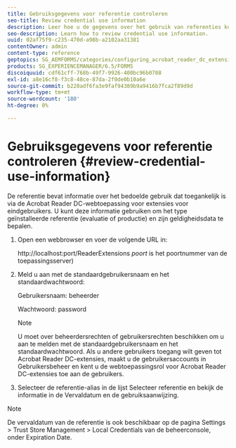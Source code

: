 ```yaml
---
title: Gebruiksgegevens voor referentie controleren
seo-title: Review credential use information
description: Leer hoe u de gegevens over het gebruik van referenties kunt controleren.
seo-description: Learn how to review credential use information.
uuid: 02af75f9-c235-470d-a98b-a2102aa31381
contentOwner: admin
content-type: reference
geptopics: SG_AEMFORMS/categories/configuring_acrobat_reader_dc_extensions
products: SG_EXPERIENCEMANAGER/6.5/FORMS
discoiquuid: cdf61cff-768b-49f7-9926-400bc96b0708
exl-id: a8e16cf8-f3c8-48ce-87da-2f0de0b10a6e
source-git-commit: b220adf6fa3e9faf94389b9a9416b7fca2f89d9d
workflow-type: tm+mt
source-wordcount: '180'
ht-degree: 0%

---
```


# Gebruiksgegevens voor referentie controleren {#review-credential-use-information}

De referentie bevat informatie over het bedoelde gebruik dat toegankelijk is via de Acrobat Reader DC-webtoepassing voor extensies voor eindgebruikers. U kunt deze informatie gebruiken om het type geïnstalleerde referentie (evaluatie of productie) en zijn geldigheidsdata te bepalen.

1. Open een webbrowser en voer de volgende URL in:

   http://localhost:port/ReaderExtensions *poort* is het poortnummer van de toepassingsserver)

1. Meld u aan met de standaardgebruikersnaam en het standaardwachtwoord:

   Gebruikersnaam: beheerder

   Wachtwoord: password

   >[!NOTE]
   >
   >U moet over beheerdersrechten of gebruikersrechten beschikken om u aan te melden met de standaardgebruikersnaam en het standaardwachtwoord. Als u andere gebruikers toegang wilt geven tot Acrobat Reader DC-extensies, maakt u de gebruikersaccounts in Gebruikersbeheer en kent u de webtoepassingsrol voor Acrobat Reader DC-extensies toe aan de gebruikers.

1. Selecteer de referentie-alias in de lijst Selecteer referentie en bekijk de informatie in de Vervaldatum en de gebruiksaanwijzing.

>[!NOTE]
>
>De vervaldatum van de referentie is ook beschikbaar op de pagina Settings > Trust Store Management > Local Credentials van de beheerconsole, onder Expiration Date.

